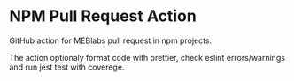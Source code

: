 # NPM Pull Request Action

GitHub action for MEBlabs pull request in npm projects.

The action optionaly format code with prettier, check eslint errors/warnings and run jest test with coverege.

